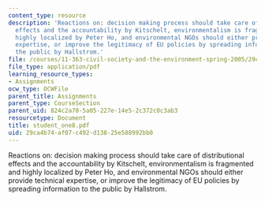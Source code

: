 ```yaml
---
content_type: resource
description: 'Reactions on: decision making process should take care of distributional
  effects and the accountability by Kitschelt, environmentalism is fragmented and
  highly localized by Peter Ho, and environmental NGOs should either provide technical
  expertise, or improve the legitimacy of EU policies by spreading information to
  the public by Hallstrom.'
file: /courses/11-363-civil-society-and-the-environment-spring-2005/29ca4b74af07c492d13825e588992bb0_student_one8.pdf
file_type: application/pdf
learning_resource_types:
- Assignments
ocw_type: OCWFile
parent_title: Assignments
parent_type: CourseSection
parent_uid: 824c2a70-5a05-227e-14e5-2c372c0c3ab3
resourcetype: Document
title: student_one8.pdf
uid: 29ca4b74-af07-c492-d138-25e588992bb0
---
```

Reactions on: decision making process should take care of distributional effects and the accountability by Kitschelt, environmentalism is fragmented and highly localized by Peter Ho, and environmental NGOs should either provide technical expertise, or improve the legitimacy of EU policies by spreading information to the public by Hallstrom.

